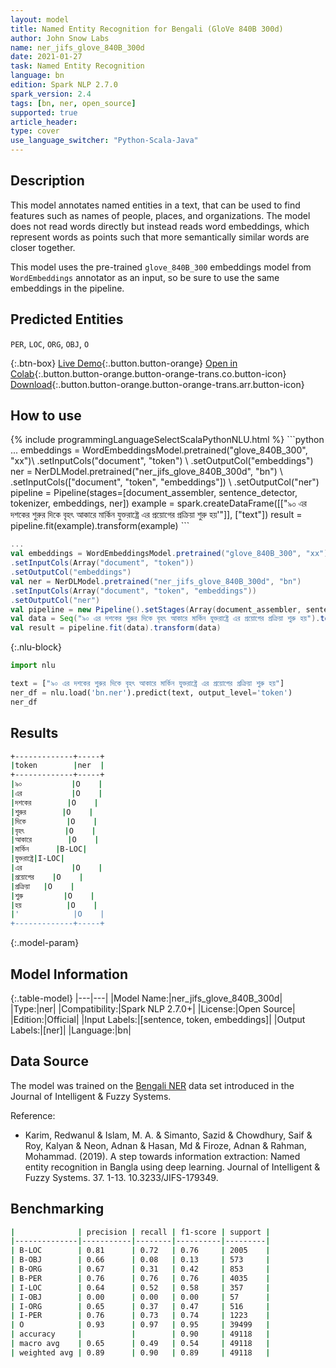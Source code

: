 ```yaml
---
layout: model
title: Named Entity Recognition for Bengali (GloVe 840B 300d)
author: John Snow Labs
name: ner_jifs_glove_840B_300d
date: 2021-01-27
task: Named Entity Recognition
language: bn
edition: Spark NLP 2.7.0
spark_version: 2.4
tags: [bn, ner, open_source]
supported: true
article_header:
type: cover
use_language_switcher: "Python-Scala-Java"
---
```


## Description

This model annotates named entities in a text, that can be used to find features such as names of people, places, and organizations. The model does not read words directly but instead reads word embeddings, which represent words as points such that more semantically similar words are closer together.

This model uses the pre-trained `glove_840B_300` embeddings model from `WordEmbeddings` annotator as an input, so be sure to use the same embeddings in the pipeline.

## Predicted Entities

`PER`, `LOC`, `ORG`, `OBJ`, `O`

{:.btn-box}
[Live Demo](https://demo.johnsnowlabs.com/public/NER_EN/){:.button.button-orange}
[Open in Colab](https://colab.research.google.com/github/JohnSnowLabs/spark-nlp-workshop/blob/master/tutorials/streamlit_notebooks/NER.ipynb){:.button.button-orange.button-orange-trans.co.button-icon}
[Download](https://s3.amazonaws.com/auxdata.johnsnowlabs.com/public/models/ner_jifs_glove_840B_300d_bn_2.7.0_2.4_1611770574503.zip){:.button.button-orange.button-orange-trans.arr.button-icon}

## How to use



<div class="tabs-box" markdown="1">
{% include programmingLanguageSelectScalaPythonNLU.html %}
```python
...
embeddings = WordEmbeddingsModel.pretrained("glove_840B_300", "xx")\
.setInputCols("document", "token") \
.setOutputCol("embeddings")
ner = NerDLModel.pretrained("ner_jifs_glove_840B_300d", "bn") \
.setInputCols(["document", "token", "embeddings"]) \
.setOutputCol("ner")
pipeline = Pipeline(stages=[document_assembler, sentence_detector, tokenizer, embeddings, ner])
example = spark.createDataFrame([["৯০ এর দশকের শুরুর দিকে বৃহৎ আকারে মার্কিন যুক্তরাষ্ট্রে এর প্রয়োগের প্রক্রিয়া শুরু হয়'"]], ["text"])
result = pipeline.fit(example).transform(example)
```

```scala
...
val embeddings = WordEmbeddingsModel.pretrained("glove_840B_300", "xx")
.setInputCols(Array("document", "token"))
.setOutputCol("embeddings")
val ner = NerDLModel.pretrained("ner_jifs_glove_840B_300d", "bn")
.setInputCols(Array("document", "token", "embeddings"))
.setOutputCol("ner")
val pipeline = new Pipeline().setStages(Array(document_assembler, sentence_detector, tokenizer, embeddings, ner))
val data = Seq("৯০ এর দশকের শুরুর দিকে বৃহৎ আকারে মার্কিন যুক্তরাষ্ট্রে এর প্রয়োগের প্রক্রিয়া শুরু হয়").toDF("text")
val result = pipeline.fit(data).transform(data)
```

{:.nlu-block}
```python
import nlu

text = ["৯০ এর দশকের শুরুর দিকে বৃহৎ আকারে মার্কিন যুক্তরাষ্ট্রে এর প্রয়োগের প্রক্রিয়া শুরু হয়"]
ner_df = nlu.load('bn.ner').predict(text, output_level='token')
ner_df
```

</div>

## Results

```bash
+-------------+-----+
|token        |ner  |
+-------------+-----+
|৯০           |O    |
|এর           |O    |
|দশকের        |O    |
|শুরুর        |O    |
|দিকে         |O    |
|বৃহৎ         |O    |
|আকারে        |O    |
|মার্কিন      |B-LOC|
|যুক্তরাষ্ট্রে|I-LOC|
|এর           |O    |
|প্রয়োগের    |O    |
|প্রক্রিয়া   |O    |
|শুরু         |O    |
|হয়          |O    |
|'            |O    |
+-------------+-----+
```

{:.model-param}
## Model Information

{:.table-model}
|---|---|
|Model Name:|ner_jifs_glove_840B_300d|
|Type:|ner|
|Compatibility:|Spark NLP 2.7.0+|
|License:|Open Source|
|Edition:|Official|
|Input Labels:|[sentence, token, embeddings]|
|Output Labels:|[ner]|
|Language:|bn|

## Data Source

The model was trained on the [Bengali NER](https://github.com/MISabic/NER-Bangla-Dataset) data set introduced in the Journal of Intelligent & Fuzzy Systems.

Reference:

- Karim, Redwanul & Islam, M. A. & Simanto, Sazid & Chowdhury, Saif & Roy, Kalyan & Neon, Adnan & Hasan, Md & Firoze, Adnan & Rahman, Mohammad. (2019). A step towards information extraction: Named entity recognition in Bangla using deep learning. Journal of Intelligent & Fuzzy Systems. 37. 1-13. 10.3233/JIFS-179349.

## Benchmarking

```bash
|              | precision | recall | f1-score | support |
|--------------|-----------|--------|----------|---------|
| B-LOC        | 0.81      | 0.72   | 0.76     | 2005    |
| B-OBJ        | 0.66      | 0.08   | 0.13     | 573     |
| B-ORG        | 0.67      | 0.31   | 0.42     | 853     |
| B-PER        | 0.76      | 0.76   | 0.76     | 4035    |
| I-LOC        | 0.64      | 0.52   | 0.58     | 357     |
| I-OBJ        | 0.00      | 0.00   | 0.00     | 57      |
| I-ORG        | 0.65      | 0.37   | 0.47     | 516     |
| I-PER        | 0.76      | 0.73   | 0.74     | 1223    |
| O            | 0.93      | 0.97   | 0.95     | 39499   |
| accuracy     |           |        | 0.90     | 49118   |
| macro avg    | 0.65      | 0.49   | 0.54     | 49118   |
| weighted avg | 0.89      | 0.90   | 0.89     | 49118   |
```
